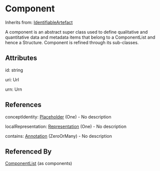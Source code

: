 
# Component

Inherits from: [IdentifiableArtefact](IdentifiableArtefact.md)



A component is an abstract super class used to define qualitative and quantitative data and metadata items that belong to a ComponentList and hence a Structure. Component is refined through its sub-classes.

## Attributes

id: string

uri: Url

urn: Urn



## References

conceptIdentity: [Placeholder](Placeholder.md) (One) - No description

localRepresentation: [Representation](Representation.md) (One) - No description

contains: [Annotation](Annotation.md) (ZeroOrMany) - No description



## Referenced By

[ComponentList](ComponentList.md) (as components)


